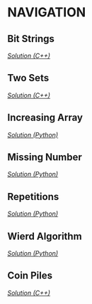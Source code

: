 # NAVIGATION

**Bit Strings**
---

*[Solution (C++)](bitStrings.cpp)*

**Two Sets**
---

*[Solution (C++)](twoSets.cpp)*

**Increasing Array**
---

*[Solution (Python)](increasingArray.py)*

**Missing Number**
---

*[Solution (Python)](missingNumber.py)*

**Repetitions**
---

*[Solution (Python)](repetitions.py)*

**Wierd Algorithm**
---

*[Solution (Python)](weirdAlgorithm.py)*

**Coin Piles**
---

*[Solution (C++)](coinPiles.cpp)*
